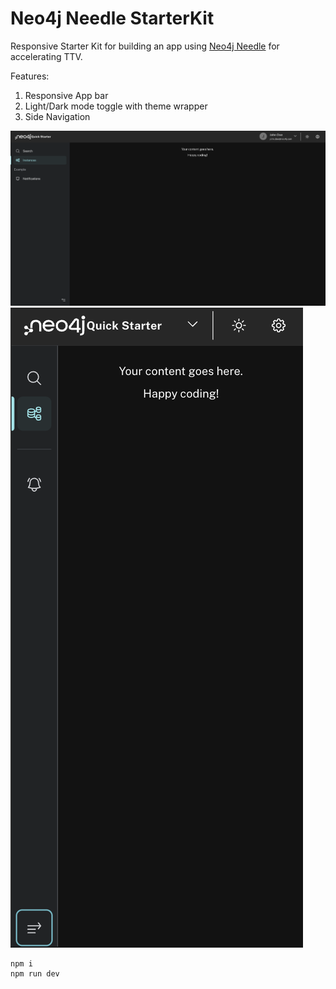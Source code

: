 # Neo4j Needle StarterKit

Responsive Starter Kit for building an app using [Neo4j Needle](https://www.neo4j.design/) for accelerating TTV.

Features:
1. Responsive App bar
2. Light/Dark mode toggle with theme wrapper
3. Side Navigation

![Desktop](/doc/desktop.png)
![Desktop](/doc/mobile.png)

```shell
npm i
npm run dev
```